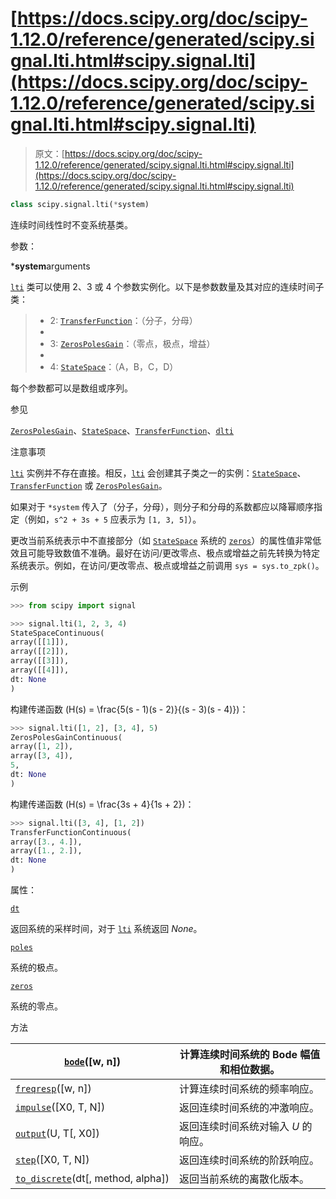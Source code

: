 # [https://docs.scipy.org/doc/scipy-1.12.0/reference/generated/scipy.signal.lti.html#scipy.signal.lti](https://docs.scipy.org/doc/scipy-1.12.0/reference/generated/scipy.signal.lti.html#scipy.signal.lti)

> 原文：[https://docs.scipy.org/doc/scipy-1.12.0/reference/generated/scipy.signal.lti.html#scipy.signal.lti](https://docs.scipy.org/doc/scipy-1.12.0/reference/generated/scipy.signal.lti.html#scipy.signal.lti)

```py
class scipy.signal.lti(*system)
```

连续时间线性时不变系统基类。

参数：

***system**arguments

[`lti`](#scipy.signal.lti "scipy.signal.lti") 类可以使用 2、3 或 4 个参数实例化。以下是参数数量及其对应的连续时间子类：

> +   2: [`TransferFunction`](scipy.signal.TransferFunction.html#scipy.signal.TransferFunction "scipy.signal.TransferFunction")：（分子，分母）
> +   
> +   3: [`ZerosPolesGain`](scipy.signal.ZerosPolesGain.html#scipy.signal.ZerosPolesGain "scipy.signal.ZerosPolesGain")：（零点，极点，增益）
> +   
> +   4: [`StateSpace`](scipy.signal.StateSpace.html#scipy.signal.StateSpace "scipy.signal.StateSpace")：（A，B，C，D）

每个参数都可以是数组或序列。

参见

[`ZerosPolesGain`](scipy.signal.ZerosPolesGain.html#scipy.signal.ZerosPolesGain "scipy.signal.ZerosPolesGain")、[`StateSpace`](scipy.signal.StateSpace.html#scipy.signal.StateSpace "scipy.signal.StateSpace")、[`TransferFunction`](scipy.signal.TransferFunction.html#scipy.signal.TransferFunction "scipy.signal.TransferFunction")、[`dlti`](scipy.signal.dlti.html#scipy.signal.dlti "scipy.signal.dlti")

注意事项

[`lti`](#scipy.signal.lti "scipy.signal.lti") 实例并不存在直接。相反，[`lti`](#scipy.signal.lti "scipy.signal.lti") 会创建其子类之一的实例：[`StateSpace`](scipy.signal.StateSpace.html#scipy.signal.StateSpace "scipy.signal.StateSpace")、[`TransferFunction`](scipy.signal.TransferFunction.html#scipy.signal.TransferFunction "scipy.signal.TransferFunction") 或 [`ZerosPolesGain`](scipy.signal.ZerosPolesGain.html#scipy.signal.ZerosPolesGain "scipy.signal.ZerosPolesGain")。

如果对于 `*system` 传入了（分子，分母），则分子和分母的系数都应以降幂顺序指定（例如，`s^2 + 3s + 5` 应表示为 `[1, 3, 5]`）。

更改当前系统表示中不直接部分（如 [`StateSpace`](scipy.signal.StateSpace.html#scipy.signal.StateSpace "scipy.signal.StateSpace") 系统的 [`zeros`](scipy.signal.lti.zeros.html#scipy.signal.lti.zeros "scipy.signal.lti.zeros")）的属性值非常低效且可能导致数值不准确。最好在访问/更改零点、极点或增益之前先转换为特定系统表示。例如，在访问/更改零点、极点或增益之前调用 `sys = sys.to_zpk()`。

示例

```py
>>> from scipy import signal 
```

```py
>>> signal.lti(1, 2, 3, 4)
StateSpaceContinuous(
array([[1]]),
array([[2]]),
array([[3]]),
array([[4]]),
dt: None
) 
```

构建传递函数 \(H(s) = \frac{5(s - 1)(s - 2)}{(s - 3)(s - 4)}\)：

```py
>>> signal.lti([1, 2], [3, 4], 5)
ZerosPolesGainContinuous(
array([1, 2]),
array([3, 4]),
5,
dt: None
) 
```

构建传递函数 \(H(s) = \frac{3s + 4}{1s + 2}\)：

```py
>>> signal.lti([3, 4], [1, 2])
TransferFunctionContinuous(
array([3., 4.]),
array([1., 2.]),
dt: None
) 
```

属性：

[`dt`](scipy.signal.lti.dt.html#scipy.signal.lti.dt "scipy.signal.lti.dt")

返回系统的采样时间，对于 [`lti`](#scipy.signal.lti "scipy.signal.lti") 系统返回 *None*。

[`poles`](scipy.signal.lti.poles.html#scipy.signal.lti.poles "scipy.signal.lti.poles")

系统的极点。

[`zeros`](scipy.signal.lti.zeros.html#scipy.signal.lti.zeros "scipy.signal.lti.zeros")

系统的零点。

方法

| [`bode`](scipy.signal.lti.bode.html#scipy.signal.lti.bode "scipy.signal.lti.bode")([w, n]) | 计算连续时间系统的 Bode 幅值和相位数据。 |
| --- | --- |
| [`freqresp`](scipy.signal.lti.freqresp.html#scipy.signal.lti.freqresp "scipy.signal.lti.freqresp")([w, n]) | 计算连续时间系统的频率响应。 |
| [`impulse`](scipy.signal.lti.impulse.html#scipy.signal.lti.impulse "scipy.signal.lti.impulse")([X0, T, N]) | 返回连续时间系统的冲激响应。 |
| [`output`](scipy.signal.lti.output.html#scipy.signal.lti.output "scipy.signal.lti.output")(U, T[, X0]) | 返回连续时间系统对输入 *U* 的响应。 |
| [`step`](scipy.signal.lti.step.html#scipy.signal.lti.step "scipy.signal.lti.step")([X0, T, N]) | 返回连续时间系统的阶跃响应。 |
| [`to_discrete`](scipy.signal.lti.to_discrete.html#scipy.signal.lti.to_discrete "scipy.signal.lti.to_discrete")(dt[, method, alpha]) | 返回当前系统的离散化版本。 |
